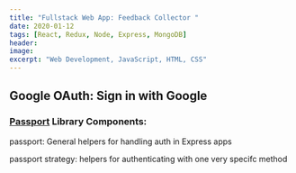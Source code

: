 ```yaml
---
title: "Fullstack Web App: Feedback Collector "
date: 2020-01-12
tags: [React, Redux, Node, Express, MongoDB]
header:
image:
excerpt: "Web Development, JavaScript, HTML, CSS"
---
```


## Google OAuth: Sign in with Google

### [Passport](http://passportjs.org) Library Components: 

passport: General helpers for handling auth in Express apps

passport strategy: helpers for authenticating with one very specifc method


